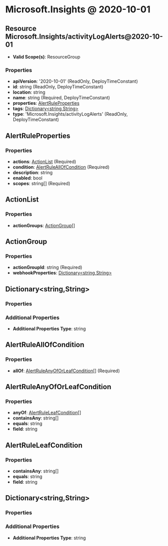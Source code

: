 # Microsoft.Insights @ 2020-10-01

## Resource Microsoft.Insights/activityLogAlerts@2020-10-01
* **Valid Scope(s)**: ResourceGroup
### Properties
* **apiVersion**: '2020-10-01' (ReadOnly, DeployTimeConstant)
* **id**: string (ReadOnly, DeployTimeConstant)
* **location**: string
* **name**: string (Required, DeployTimeConstant)
* **properties**: [AlertRuleProperties](#alertruleproperties)
* **tags**: [Dictionary<string,String>](#dictionarystringstring)
* **type**: 'Microsoft.Insights/activityLogAlerts' (ReadOnly, DeployTimeConstant)

## AlertRuleProperties
### Properties
* **actions**: [ActionList](#actionlist) (Required)
* **condition**: [AlertRuleAllOfCondition](#alertruleallofcondition) (Required)
* **description**: string
* **enabled**: bool
* **scopes**: string[] (Required)

## ActionList
### Properties
* **actionGroups**: [ActionGroup](#actiongroup)[]

## ActionGroup
### Properties
* **actionGroupId**: string (Required)
* **webhookProperties**: [Dictionary<string,String>](#dictionarystringstring)

## Dictionary<string,String>
### Properties
### Additional Properties
* **Additional Properties Type**: string

## AlertRuleAllOfCondition
### Properties
* **allOf**: [AlertRuleAnyOfOrLeafCondition](#alertruleanyoforleafcondition)[] (Required)

## AlertRuleAnyOfOrLeafCondition
### Properties
* **anyOf**: [AlertRuleLeafCondition](#alertruleleafcondition)[]
* **containsAny**: string[]
* **equals**: string
* **field**: string

## AlertRuleLeafCondition
### Properties
* **containsAny**: string[]
* **equals**: string
* **field**: string

## Dictionary<string,String>
### Properties
### Additional Properties
* **Additional Properties Type**: string

